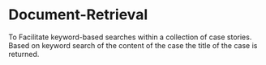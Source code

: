 # Document-Retrieval
To Facilitate keyword-based searches within a collection of case stories.
Based on keyword search of the content of the case the title of the case is returned.
